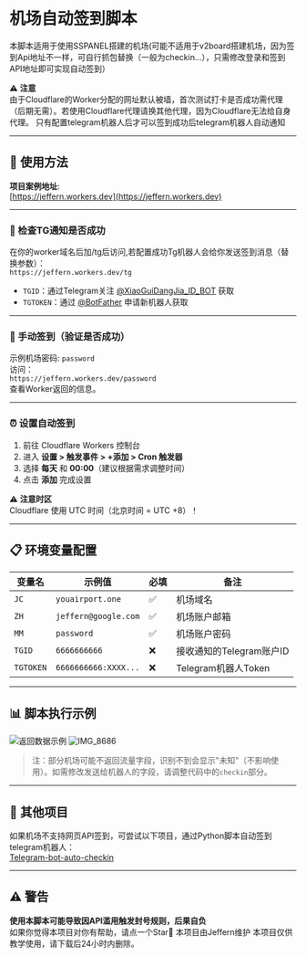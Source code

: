 # 机场自动签到脚本

本脚本适用于使用SSPANEL搭建的机场(可能不适用于v2board搭建机场，因为签到Api地址不一样，可自行抓包替换（一般为checkin...），只需修改登录和签到API地址即可实现自动签到）

⚠️ **注意**  
由于Cloudflare的Worker分配的网址默认被墙，首次测试打卡是否成功需代理（后期无需）。若使用Cloudflare代理请换其他代理，因为Cloudflare无法给自身代理。
只有配置telegram机器人后才可以签到成功后telegram机器人自动通知

---

## 🚀 使用方法

**项目案例地址**:  
[https://jeffern.workers.dev](https://jeffern.workers.dev)

---

### 🔔 检查TG通知是否成功
在你的worker域名后加/tg后访问,若配置成功Tg机器人会给你发送签到消息（替换参数）：  
`https://jeffern.workers.dev/tg`  
- `TGID`：通过Telegram关注 [@XiaoGuiDangJia_ID_BOT](https://t.me/XiaoGuiDangJia_ID_BOT) 获取  
- `TGTOKEN`：通过 [@BotFather](https://t.me/BotFather) 申请新机器人获取  

---

### 👋 手动签到（验证是否成功）
示例机场密码: `password`  
访问：  
`https://jeffern.workers.dev/password`  
查看Worker返回的信息。

---

### ⏰ 设置自动签到
1. 前往 Cloudflare Workers 控制台  
2. 进入 **设置 > 触发事件 > +添加 > Cron 触发器**  
3. 选择 **每天** 和 **00:00**（建议根据需求调整时间）  
4. 点击 **添加** 完成设置  

⚠️ **注意时区**  
Cloudflare 使用 UTC 时间（北京时间 = UTC +8）！

---

## 📋 环境变量配置

| 变量名       | 示例值                      | 必填 | 备注                          |
|--------------|----------------------------|------|-------------------------------|
| `JC`  | `youairport.one`                | ✅   | 机场域名                      |
| `ZH`    | `jeffern@google.com`       | ✅   | 机场账户邮箱                  |
| `MM`    | `password`                 | ✅   | 机场账户密码                  |
| `TGID`       | `6666666666`               | ❌   | 接收通知的Telegram账户ID      |
| `TGTOKEN`    | `6666666666:XXXX...`       | ❌   | Telegram机器人Token           |

---

## 📊 脚本执行示例
![返回数据示例](https://github.com/user-attachments/assets/858f1ed3-53b3-4de4-9770-fbbdb82afd8b)
![IMG_8686](https://github.com/user-attachments/assets/52b736bf-7753-4dd2-9579-dbf927a253a0)


> 注：部分机场可能不返回流量字段，识别不到会显示"未知"（不影响使用）。如需修改发送给机器人的字段，请调整代码中的`checkin`部分。

---

## 🔧 其他项目
如果机场不支持网页API签到，可尝试以下项目，通过Python脚本自动签到telegram机器人：  
[Telegram-bot-auto-checkin](https://github.com/jeffernn/Telegram-bot-auto-checkin)

---

## ⚠️ 警告
**使用本脚本可能导致因API滥用触发封号规则，后果自负**  
如果你觉得本项目对你有帮助，请点一个Star🌟
本项目由Jeffern维护
本项目仅供教学使用，请下载后24小时内删除。
